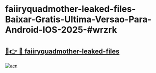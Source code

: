 # faiiryquadmother-leaked-files-Baixar-Gratis-Ultima-Versao-Para-Android-IOS-2025-#wrzrk

# <h2><a href="https://ainizakaria.my?title=faiiryquadmother-leaked-files&ref=22M">🔗👉 🔴 faiiryquadmother-leaked-files</a></h2>

[![acn](https://github.com/user-attachments/assets/0f9c940e-d8b0-45ae-aac7-cd30a18b3e1c)](https://ainizakaria.my?title=faiiryquadmother-leaked-files&ref=22M)

